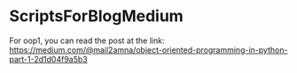 # ScriptsForBlogMedium
For oop1, you can read the post at the link: https://medium.com/@mail2amna/object-oriented-programming-in-python-part-1-2d1d04f9a5b3
